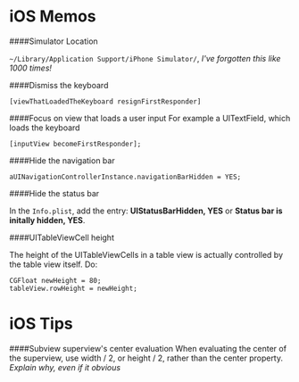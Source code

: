iOS Memos
=========

####Simulator Location

`~/Library/Application Support/iPhone Simulator/`, _I've forgotten this like 1000 times!_

####Dismiss the keyboard

	[viewThatLoadedTheKeyboard resignFirstResponder]

####Focus on view that loads a user input
For example a UITextField, which loads the keyboard

	[inputView becomeFirstResponder];
	
####Hide the navigation bar

	aUINavigationControllerInstance.navigationBarHidden = YES;
	
####Hide the status bar

In the `Info.plist`, add the entry: **UIStatusBarHidden, YES** or **Status bar is initally hidden, YES**.	
	
####UITableViewCell height

The height of the UITableViewCells in a table view is actually controlled by the table view itself. Do:

	CGFloat newHeight = 80;
	tableView.rowHeight = newHeight;
	
iOS Tips
========

####Subview superview's center evaluation
When evaluating the center of the superview, use width / 2, or height / 2, rather than the center property. _Explain why, even if it obvious_